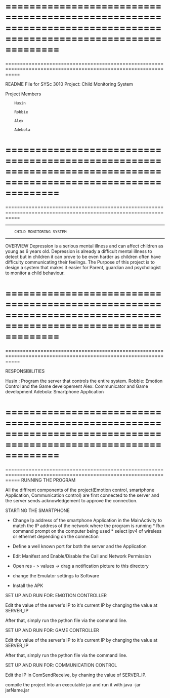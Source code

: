 =================================================================================================================
=================================================================================================================
=================================================================================================================

README File for SYSc 3010 Project: Child Monitoring System

Project Members

        Husin
	
        Robbie
	
        Alex
	
        Adebola

=================================================================================================================
=================================================================================================================
=================================================================================================================

______________________________________________
        CHILD MONITORING SYSTEM             
______________________________________________
OVERVIEW
Depression is a serious mental illness and can affect children as young as 6 years old. 
Depression is already a difficult mental illness to detect but in children it can prove 
to be even harder as children often have difficulty communicating their feelings.
The Purpose of this project is to design a system that makes it easier for Parent, guardian
and psychologist to monitor a child behaviour.

=================================================================================================================
=================================================================================================================
=================================================================================================================

RESPONSIBILITIES

Husin : Program the server that controls the entire system. 
Robbie: Emotion Control and the Game developement
Alex:   Communicator and Game development
Adebola: Smartphone Application

=================================================================================================================
=================================================================================================================
=================================================================================================================
RUNNING THE PROGRAM

All the diffirent components of the project(Emotion control, smartphone Application, Communication control) are first
connected to the server and the server sends acknowledgement to approve the connection.

STARTING THE SMARTPHONE

* Change Ip address of the smartphone Application in the MainActivity to match the IP address of the network where the program is running
      *  Run command prompt on the computer being used
            * select ipv4 of wireless or ethernet depending on the connection
	    
* Define a well known port for both the server and the Application

*  Edit Manifest and Enable/Disable the Call and Network Permission

*  Open res - > values -> drag a notification picture to this directory

* change the Emulator settings to Software 

* Install the APK

SET UP AND RUN FOR: EMOTION CONTROLLER

Edit the value of the server's IP to it's current IP by changing the value at SERVER_IP 

After that, simply run the python file via the command line.

SET UP AND RUN FOR: GAME CONTROLLER

Edit the value of the server's IP to it's current IP by changing the value at SERVER_IP 

After that, simply run the python file via the command line.

SET UP AND RUN FOR: COMMUNICATION CONTROL

Edit the IP in ComSendReceive, by chaning the value of SERVER_IP. 

compile the project into an executable jar and run it with java -jar jarName.jar 
